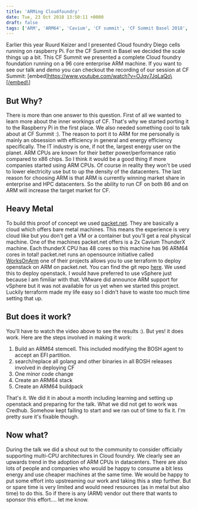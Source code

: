 ```yaml
---
title: 'ARMing Cloudfoundry'
date: Tue, 23 Oct 2018 13:50:11 +0000
draft: false
tags: ['ARM', 'ARM64', 'Cavium', 'CF summit', 'CF Summit Basel 2018', 'Cloud Foundry', 'Cloud Foundry', 'ITQ', 'packet.net']
---
```


Earlier this year Ruurd Keizer and I presented Cloud foundry Diego cells running on raspberry Pi. For the CF Summit in Basel we decided the scale things up a bit. This CF Summit we presented a complete Cloud foundry foundation running on a 96 core enterprise ARM machine. If you want to see our talk and demo you can checkout the recording of our session at CF Summit: \[embed\]https://www.youtube.com/watch?v=OJqv7JqLaQo\[/embed\]

But Why?
--------

There is more than one answer to this question. First of all we wanted to learn more about the inner workings of CF. That's why we started porting it to the Raspberry Pi in the first place. We also needed something cool to talk about at CF Summit :). The reason to port it to ARM for me personally is mainly an obsession with efficiency in general and energy efficiency specifically. The IT industry is one, if not the, largest energy user on the planet. ARM CPUs are known for their better power/performance ratio compared to x86 chips. So I think it would be a good thing if more companies started using ARM CPUs. Of course in reality they won't be used to lower electricity use but to up the density of the datacenters. The last reason for choosing ARM is that ARM is currently winning market share in enterprise and HPC datacenters. So the ability to run CF on both 86 and on ARM will increase the target market for CF.

Heavy Metal
-----------

To build this proof of concept we used [packet.net](http://packet.net). They are basically a cloud which offers bare metal machines. This means the experience is very cloud like but you don't get a VM or a container but you'll get a real physical machine. One of the machines packet.net offers is a 2x Cavium ThunderX machine. Each thunderX CPU has 48 cores so this machine has 96 ARM64 cores in total! packet.net runs an opensource initiative called [WorksOnArm](https://www.worksonarm.com/) one of their projects allows you to use terraform to deploy openstack on ARM on packet.net. You can find the git repo [here](https://github.com/WorksOnArm/OpenStackWorksOnArm). We used this to deploy openstack. I would have preferred to use vSphere just because I am fimiliar with that. VMware did announce ARM support for vSphere but it was not available for us yet when we started this project. Luckily terraform made my life easy so I didn't have to waste too much time setting that up.

But does it work?
-----------------

You'll have to watch the video above to see the results :). But yes! it does work. Here are the steps involved in making it work:

1.  Build an ARM64 stemcell. This included modifying the BOSH agent to accept an EFI partition.
2.  search/replace all golang and other binaries in all BOSH releases involved in deploying CF
3.  One minor code change
4.  Create an ARM64 stack
5.  Create an ARM64 buildpack

That's it. We did it in about a month including learning and setting up openstack and preparing for the talk. What we did not get to work was Credhub. Somehow kept failing to start and we ran out of time to fix it. I'm pretty sure it's fixable though.

Now what?
---------

During the talk we did a shout out to the community to consider officially supporting multi-CPU architectures in Cloud foundry. We clearly see an upwards trend in the adoption of ARM CPUs in datacenters. There are also lots of people and companies who would be happy to consume a bit less energy and use cheaper machines at the same time. We would be happy to put some effort into upstreaming our work and taking this a step further. But or spare time is very limited and would need resources (as in metal but also time) to do this. So if there is any (ARM) vendor out there that wants to sponsor this effort.... let me know.